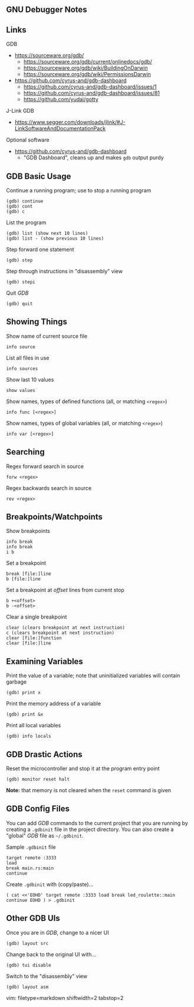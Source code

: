 ## GNU Debugger Notes ##

## Links ##
GDB
- https://sourceware.org/gdb/
  - https://sourceware.org/gdb/current/onlinedocs/gdb/
  - https://sourceware.org/gdb/wiki/BuildingOnDarwin
  - https://sourceware.org/gdb/wiki/PermissionsDarwin
- https://github.com/cyrus-and/gdb-dashboard
  - https://github.com/cyrus-and/gdb-dashboard/issues/1
  - https://github.com/cyrus-and/gdb-dashboard/issues/81
  - https://github.com/yudai/gotty

J-Link GDB
- https://www.segger.com/downloads/jlink/#J-LinkSoftwareAndDocumentationPack

Optional software
- https://github.com/cyrus-and/gdb-dashboard
  - "GDB Dashboard", cleans up and makes `gdb` output purdy


## GDB Basic Usage ##
Continue a running program; use _<Ctrl-C>_ to stop a running program

    (gdb) continue
    (gdb) cont
    (gdb) c

List the program

    (gdb) list (show next 10 lines)
    (gdb) list - (show previous 10 lines)

Step forward one statement

    (gdb) step

Step through instructions in "disassembly" view

    (gdb) stepi

Quit _GDB_

    (gdb) quit


## Showing Things ##
Show name of current source file

    info source

List all files in use

    info sources

Show last 10 values

    show values

Show names, types of defined functions (all, or matching `<regex>`)

    info func [<regex>]

Show names, types of global variables (all, or matching `<regex>`)

    info var [<regex>]

## Searching ##
Regex forward search in source

    forw <regex>

Regex backwards search in source

    rev <regex>

## Breakpoints/Watchpoints ##
Show breakpoints

    info break
    info break
    i b

Set a breakpoint

    break [file:]line
    b [file:]line

Set a breakpoint at _offset_ lines from current stop

    b +<offset>
    b -<offset>

Clear a single breakpoint

    clear (clears breakpoint at next instruction)
    c (clears breakpoint at next instruction)
    clear [file:]function
    clear [file:]line

## Examining Variables ##
Print the value of a variable; note that uninitialized variables will contain
garbage

    (gdb) print x

Print the memory address of a variable

    (gdb) print &x

Print all local variables

    (gdb) info locals

## GDB Drastic Actions ##
Reset the microcontroller and stop it at the program entry point

    (gdb) monitor reset halt

**Note:** that memory is not cleared when the `reset` command is given


## GDB Config Files ##
You can add _GDB_ commands to the current project that you are running by
creating a `.gdbinit` file in the project directory.  You can also create a
"global" _GDB_ file as `~/.gdbinit`.

Sample `.gdbinit` file

    target remote :3333
    load
    break main.rs:main
    continue


Create `.gdbinit` with (copy/paste)...

``
(
cat <<'EOHD'
target remote :3333
load
break led_roulette::main
continue
EOHD
) > .gdbinit
``

## Other GDB UIs ##
Once you are in _GDB_, change to a nicer UI

    (gdb) layout src

Change back to the original UI with...

    (gdb) tui disable

Switch to the "disassembly" view

    (gdb) layout asm



vim: filetype=markdown shiftwidth=2 tabstop=2
